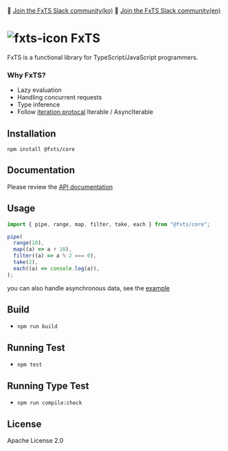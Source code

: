 💬 [Join the FxTS Slack community(ko)](https://join.slack.com/t/fx-ts/shared_invite/zt-yw1x81zq-pNa8nM40X6mQAsu2L4m1Fw)
💬 [Join the FxTS Slack community(en)](https://join.slack.com/t/fx-ts-en/shared_invite/zt-z3heqgyc-al69EU_l95xnjeMRfvdoMA)

# ![fxts-icon](https://user-images.githubusercontent.com/10924072/141757649-cc715e62-21bb-441d-aeae-4732154ded10.png) FxTS

FxTS is a functional library for TypeScript/JavaScript programmers.

### Why FxTS?

- Lazy evaluation
- Handling concurrent requests
- Type inference
- Follow [iteration protocal](https://developer.mozilla.org/en-US/docs/Web/JavaScript/Reference/Iteration_protocols) Iterable / AsyncIterable

## Installation

```
npm install @fxts/core
```

## Documentation

Please review the [API documentation](https://fxts.dev/docs/index)

## Usage

```ts
import { pipe, range, map, filter, take, each } from "@fxts/core";

pipe(
  range(10),
  map((a) => a + 10),
  filter((a) => a % 2 === 0),
  take(2),
  each((a) => console.log(a)),
);
```

you can also handle asynchronous data, see the [example](https://fxts.dev/docs/overview#examples)

## Build

- `npm run build`

## Running Test

- `npm test`

## Running Type Test

- `npm run compile:check`

## License

Apache License 2.0
